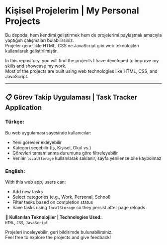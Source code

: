 # Kişisel Projelerim | My Personal Projects

Bu depoda, hem kendimi geliştirmek hem de projelerimi paylaşmak amacıyla yaptığım çalışmaları bulabilirsiniz.  
Projeler genellikle HTML, CSS ve JavaScript gibi web teknolojileri kullanılarak geliştirilmiştir.

In this repository, you will find the projects I have developed to improve my skills and showcase my work.  
Most of the projects are built using web technologies like HTML, CSS, and JavaScript.

---

## 📋 Görev Takip Uygulaması | Task Tracker Application

### Türkçe:
Bu web uygulaması sayesinde kullanıcılar:
- Yeni görevler ekleyebilir
- Kategori seçebilir (İş, Kişisel, Okul vs.)
- Görevleri tamamlanma durumuna göre filtreleyebilir
- Veriler `localStorage` kullanılarak saklanır, sayfa yenilense bile kaybolmaz

### English:
With this web app, users can:
- Add new tasks
- Select categories (e.g., Work, Personal, School)
- Filter tasks based on completion status
- Save tasks using `localStorage` so they persist after page reloads

🔧 **Kullanılan Teknolojiler | Technologies Used:**  
`HTML`, `CSS`, `JavaScript`


Projeleri inceleyebilir, geri bildirimde bulunabilirsiniz.  
Feel free to explore the projects and give feedback!
